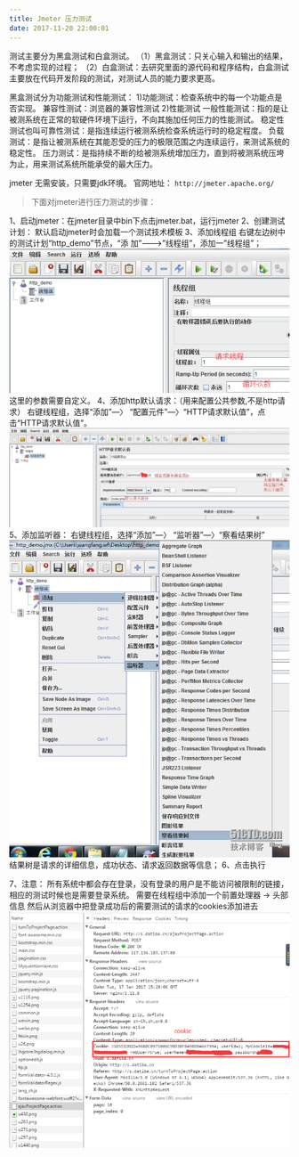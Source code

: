 ```yaml
---
title: Jmeter 压力测试 
date: 2017-11-20 22:00:01
---
```


测试主要分为黑盒测试和白盒测试。
（1）黑盒测试：只关心输入和输出的结果，不考虑实现的过程；
（2）白盒测试：去研究里面的源代码和程序结构，白盒测试主要放在代码开发阶段的测试，对测试人员的能力要求更高。

黑盒测试分为功能测试和性能测试：
1)功能测试：检查系统中的每一个功能点是否实现。
兼容性测试：浏览器的兼容性测试 
2)性能测试
一般性能测试：指的是让被测系统在正常的软硬件环境下运行，不向其施加任何压力的性能测试。
稳定性测试也叫可靠性测试：是指连续运行被测系统检查系统运行时的稳定程度。
负载测试：是指让被测系统在其能忍受的压力的极限范围之内连续运行，来测试系统的稳定性。
压力测试：是指持续不断的给被测系统增加压力，直到将被测系统压垮为止，用来测试系统所能承受的最大压力。

jmeter 无需安装，只需要jdk环境。
官网地址： ``` http://jmeter.apache.org/ ```

>  下面对jmeter进行压力测试的步骤：

1、启动jmeter：在jmeter目录中bin下点击jmeter.bat，运行jmeter
2、创建测试计划：
默认启动jmeter时会加载一个测试技术模板
3、添加线程组
右键左边树中的测试计划“http_demo”节点，“添 加”--->”线程组”，添加一”线程组”；
![jmeter](/images/201711/20171121-jmeter-1.png)
这里的参数需要自定义。
4、添加http默认请求：（用来配置公共参数,不是http请求）
右键线程组，选择“添加”—〉 “配置元件”—〉“HTTP请求默认值”，点击“HTTP请求默认值”。
![jmeter](/images/201711/20171121-jmeter-2.png)
5、添加监听器：
右键线程组，选择“添加”—〉 “监听器”—〉“察看结果树”
![jmeter](/images/201711/20171121-jmeter-3.png)
结果树是请求的详细信息，成功状态、请求返回数据等信息；
6、点击执行

7、注意：
所有系统中都会存在登录，没有登录的用户是不能访问被限制的链接，相应的测试时候也是需要登录系统。
需要在线程组中添加一个前置处理器 -> 头部信息
然后从浏览器中把登录成功后的需要测试的请求的cookies添加进去
![jmeter](/images/201711/20171121-jmeter-4.png)

